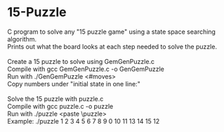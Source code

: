 # 15-Puzzle
C program to solve any "15 puzzle game" using a state space searching algorithm.\
Prints out what the board looks at each step needed to solve the puzzle.\
\
Create a 15 puzzle to solve using GemGenPuzzle.c\
Compile with gcc GemGenPuzzle.c -o GenGemPuzzle\
Run with ./GenGemPuzzle <#moves>\
Copy numbers under "initial state in one line:"\
\
Solve the 15 puzzle with puzzle.c\
Compile with gcc puzzle.c -o puzzle\
Run with ./puzzle <paste \puzzle>\
Example: ./puzzle 1 2 3 4 5 6 7 8 9 0 10 11 13 14 15 12
